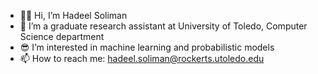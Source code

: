 - 👧🏽 Hi, I’m Hadeel Soliman
- 🔭 I’m a graduate research assistant at University of Toledo, Computer Science department
- 😎 I’m interested in machine learning and probabilistic models
- 📫 How to reach me: hadeel.soliman@rockerts.utoledo.edu
